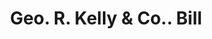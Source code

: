 ---
doi: 10.7916/D80303P8
date_other: '1890'
date_other_textual: 1890-1899
form: printed ephemera
genre:
- Invoices
name:
- Geo. R. Kelly & Co.
object_in_context_url: https://biggert.cul.columbia.edu/items/view/ave_biggert_01786
subject_hierarchical_geographic:
- Boston, Massachusetts, United States
subject_name:
- Geo. R. Kelly & Co.
title: Geo. R. Kelly & Co.. Bill
sort_title: Geo. R. Kelly & Co.. Bill
call_number: ave_biggert_01786
coordinates:
- 42.35805555555556,-71.06361111111111
pid: ave_biggert_01786
identifiers: ave_biggert_01786
thumbnail: https://derivativo-3.library.columbia.edu/iiif/2/ldpd:490827/full/!256,256/0/native.jpg
permalink: /biggert/ave_biggert_01786/
layout: iiif-image-page
---